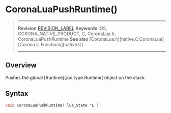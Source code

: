 # CoronaLuaPushRuntime()

> --------------------- ------------------------------------------------------------------------------------------
> __Revision__			[REVISION_LABEL](REVISION_URL)
> __Keywords__			iOS, CORONA_NATIVE_PRODUCT, C, CoronaLua.h, CoronaLuaPushRuntime
> __See also__			[CoronaLua.h][native.C.CoronaLua]
>						[Corona C Functions][native.C]
> --------------------- ------------------------------------------------------------------------------------------


## Overview

Pushes the global [Runtime][api.type.Runtime] object on the stack.


## Syntax

``````c
void CoronaLuaPushRuntime( lua_State *L )
``````
